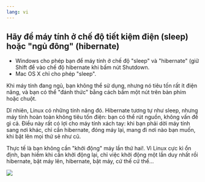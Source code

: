 ```yaml
---
lang: vi
---
```





<h2>Hãy để máy tính ở chế độ tiết kiệm điện (sleep) hoặc "ngủ đông" (hibernate)</h2>

<ul>
<li>Windows cho phép bạn để máy tính ở chế độ "sleep" và "hibernate" (giữ Shift để vào chế 
độ hibernate khi bấm nút Shutdown.</li>
<li>Mac OS X chỉ cho phép "sleep".</li>
</ul>

Khi máy tính đang ngủ, bạn không thể sử dụng, nhưng nó tiêu tốn rất ít điện năng, và bạn 
có thể "đánh thức" bằng cách bấm một nút trên bàn phím hoặc chuột.

Dĩ nhiên, Linux có những tính năng đó. Hibernate tương tự như sleep, nhưng máy tính 
hoàn toàn không tiêu tốn điện: bạn có thể rút nguồn, không vấn đề gì cả. Điều này rất có lợi 
cho máy tính xách tay: khi bạn phải dời máy tính sang nơi khác, chỉ cần hibernate, đóng máy lại, 
mang đi nơi nào bạn muốn, khi bật lên mọi thứ sẽ như cũ.

Thực tế là bạn không cần "khởi động" máy lần thứ hai!. Vì Linux cực kì ổn định, bạn hiếm 
khi cần khởi động lại, chỉ việc khởi động một lần duy nhất rồi hibernate, bật máy lên, 
hibernate, bật máy, cứ thế cứ thế...

<img src="Images/suspend_hibernate_thumb.png" />




